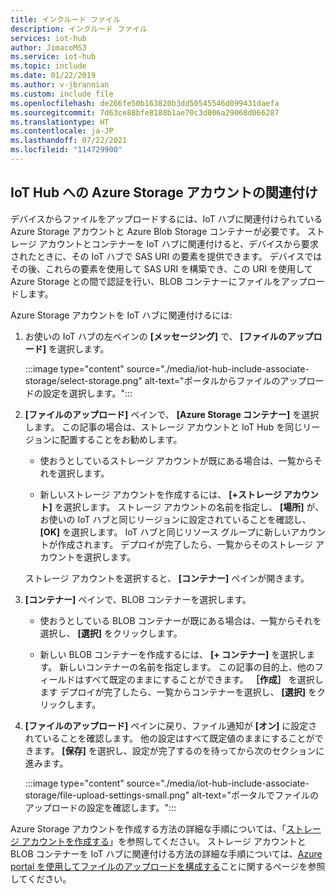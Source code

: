 ```yaml
---
title: インクルード ファイル
description: インクルード ファイル
services: iot-hub
author: JimacoMS3
ms.service: iot-hub
ms.topic: include
ms.date: 01/22/2019
ms.author: v-jbrannian
ms.custom: include file
ms.openlocfilehash: de266fe50b163820b3dd50545546d099431daefa
ms.sourcegitcommit: 7d63ce88bfe8188b1ae70c3d006a29068d066287
ms.translationtype: HT
ms.contentlocale: ja-JP
ms.lasthandoff: 07/22/2021
ms.locfileid: "114729900"
---
```

## <a name="associate-an-azure-storage-account-to-iot-hub"></a>IoT Hub への Azure Storage アカウントの関連付け

デバイスからファイルをアップロードするには、IoT ハブに関連付けられている Azure Storage アカウントと Azure Blob Storage コンテナーが必要です。 ストレージ アカウントとコンテナーを IoT ハブに関連付けると、デバイスから要求されたときに、その IoT ハブで SAS URI の要素を提供できます。 デバイスではその後、これらの要素を使用して SAS URI を構築でき、この URI を使用して Azure Storage との間で認証を行い、BLOB コンテナーにファイルをアップロードします。

Azure Storage アカウントを IoT ハブに関連付けるには:

1. お使いの IoT ハブの左ペインの **[メッセージング]** で、 **[ファイルのアップロード]** を選択します。

    :::image type="content" source="./media/iot-hub-include-associate-storage/select-storage.png" alt-text="ポータルからファイルのアップロードの設定を選択します。":::

1. **[ファイルのアップロード]** ペインで、 **[Azure Storage コンテナー]** を選択します。 この記事の場合は、ストレージ アカウントと IoT Hub を同じリージョンに配置することをお勧めします。 
    * 使おうとしているストレージ アカウントが既にある場合は、一覧からそれを選択します。 

    * 新しいストレージ アカウントを作成するには、 **[+ストレージ アカウント]** を選択します。 ストレージ アカウントの名前を指定し、 **[場所]** が、お使いの IoT ハブと同じリージョンに設定されていることを確認し、 **[OK]** を選択します。 IoT ハブと同じリソース グループに新しいアカウントが作成されます。 デプロイが完了したら、一覧からそのストレージ アカウントを選択します。 

    ストレージ アカウントを選択すると、 **[コンテナー]** ペインが開きます。 

1. **[コンテナー]** ペインで、BLOB コンテナーを選択します。
    * 使おうとしている BLOB コンテナーが既にある場合は、一覧からそれを選択し、 **[選択]** をクリックします。 
    
    * 新しい BLOB コンテナーを作成するには、 **[+ コンテナー]** を選択します。 新しいコンテナーの名前を指定します。 この記事の目的上、他のフィールドはすべて既定のままにすることができます。 **［作成］** を選択します デプロイが完了したら、一覧からコンテナーを選択し、 **[選択]** をクリックします。

1. **[ファイルのアップロード]** ペインに戻り、ファイル通知が **[オン]** に設定されていることを確認します。 他の設定はすべて既定値のままにすることができます。 **[保存]** を選択し、設定が完了するのを待ってから次のセクションに進みます。 

    :::image type="content" source="./media/iot-hub-include-associate-storage/file-upload-settings-small.png" alt-text="ポータルでファイルのアップロードの設定を確認します。":::

Azure Storage アカウントを作成する方法の詳細な手順については、「[ストレージ アカウントを作成する](../articles/storage/common/storage-account-create.md)」を参照してください。 ストレージ アカウントと BLOB コンテナーを IoT ハブに関連付ける方法の詳細な手順については、[Azure portal を使用してファイルのアップロードを構成する](../articles/iot-hub/iot-hub-configure-file-upload.md)ことに関するページを参照してください。
